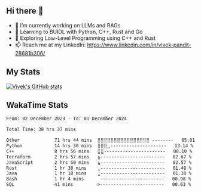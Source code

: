 ## Hi there 👋

- 🔭 I’m currently working on LLMs and RAGs
- 🌱 Learning to BUIDL with Python, C++, Rust and Go 
- 🤔 Exploring Low-Level Programming using C++ and Rust 
- 📫 Reach me at my LinkedIn: https://www.linkedin.com/in/vivek-pandit-28681b206/

## My Stats
[![Vivek's GitHub stats](https://github-readme-stats.vercel.app/api?username=ipanditi&show_icons=true&theme=dark)](https://ipanditi.github.io/)

## WakaTime Stats
<!--START_SECTION:waka-->

```txt
From: 02 December 2023 - To: 01 December 2024

Total Time: 38 hrs 37 mins

Other             71 hrs 44 mins  ⣿⣿⣿⣿⣿⣿⣿⣿⣿⣿⣿⣿⣿⣿⣿⣿ --------   65.01 %
Python            14 hrs 30 mins  ⣿⣿⣿⣀---------------------   13.14 %
C++               8 hrs 56 mins   ⣿⣿-----------------------   08.10 %
Terraform         2 hrs 57 mins   ⣦------------------------   02.67 %
JavaScript        2 hrs 50 mins   ⣦------------------------   02.57 %
Rust              1 hr 38 mins    ⣀------------------------   01.48 %
Java              1 hr 18 mins    ⣀------------------------   01.18 %
Bash              1 hr 4 mins      ------------------------   00.98 %
SQL               41 mins         >------------------------   00.63 %
```

<!--END_SECTION:waka-->


